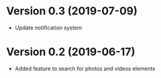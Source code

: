 # Version 0.3 (2019-07-09)

* Update notification system

# Version 0.2 (2019-06-17)

* Added feature to search for photos and videos elements